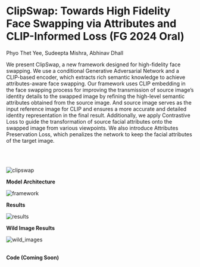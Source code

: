 # ClipSwap: Towards High Fidelity Face Swapping via Attributes and CLIP-Informed Loss (FG 2024 Oral)

Phyo Thet Yee, Sudeepta Mishra, Abhinav Dhall


We present ClipSwap, a new framework designed for high-fidelity face swapping. We use a conditional Generative Adversarial Network and a CLIP-based encoder, which extracts rich semantic knowledge to achieve attributes-aware face swapping. Our framework uses CLIP embedding in the face swapping process for improving the transmission of source image’s identity details to the swapped image by refining the high-level semantic attributes obtained from the source image. And source image serves as the input reference image for CLIP and ensures a more accurate and detailed identity representation in the final result. Additionally, we apply Contrastive Loss to guide the transformation of source facial attributes onto the swapped image from various viewpoints. We also introduce Attributes Preservation Loss, which penalizes the network to keep the facial attributes of the target image.

<br><br>

![clipswap](https://github.com/novicemm/ClipSwap-Towards-High-Fidelity-Face-Swapping-via-Attributes-and-CLIP-Informed-Loss-FG-2024-Oral-/assets/42999480/d034e8cb-6ad3-4f09-92cf-c3d4127cc610)



**Model Architecture**

![framework](https://github.com/novicemm/ClipSwap-Towards-High-Fidelity-Face-Swapping-via-Attributes-and-CLIP-Informed-Loss-FG-2024-Oral-/assets/42999480/ab994791-5df1-4b68-a30d-050cdff3d6e3)



**Results**

![results](https://github.com/novicemm/ClipSwap-Towards-High-Fidelity-Face-Swapping-via-Attributes-and-CLIP-Informed-Loss-FG-2024-Oral-/assets/42999480/c237a03c-8ab6-4d08-a1ae-63c51ef2ccf4)



**Wild Image Results**

![wild_images](https://github.com/novicemm/ClipSwap-Towards-High-Fidelity-Face-Swapping-via-Attributes-and-CLIP-Informed-Loss-FG-2024-Oral-/assets/42999480/96859be5-bacb-478a-bf00-f84a21e65629)

\
**Code (Coming Soon)**
